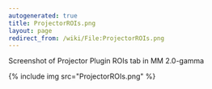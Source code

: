 ```yaml
---
autogenerated: true
title: ProjectorROIs.png
layout: page
redirect_from: /wiki/File:ProjectorROIs.png
---
```


Screenshot of Projector Plugin ROIs tab in MM 2.0-gamma

{% include img src="ProjectorROIs.png" %}

